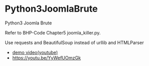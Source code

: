 # Python3JoomlaBrute
Python3 Joomla Brute

Refer to BHP-Code Chapter5 joomla_killer.py.

Use requests and BeautifulSoup instead of urllib and HTMLParser

- [demo video(youtube)](https://youtu.be/YyWefUOmzGk)
 - https://youtu.be/YyWefUOmzGk
